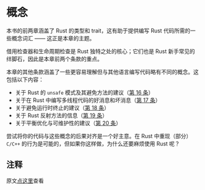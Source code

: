 # 概念

本书的前两章涵盖了 Rust 的类型和 trait，这有助于提供编写 Rust 代码所需的一些概念词汇 —— 这正是本章的主题。

借用检查器和生命周期检查是 Rust 独特之处的核心；它们也是 Rust 新手常见的绊脚石，因此是本章前两个条款的重点。

本章的其他条款涵盖了一些更容易理解但与其他语言编写代码略有不同的概念。这包括以下内容：
- 关于 Rust 的 `unsafe` 模式及其避免方法的建议（[第 16 条]）
- 关于在 Rust 中编写多线程代码的好消息和坏消息（[第 17 条]）
- 关于避免运行时终止的建议（[第 18 条]）
- 关于 Rust 反射方法的信息（[第 19 条]）
- 关于平衡优化与可维护性的建议（[第 20 条]）

尝试将你的代码与这些概念的后果对齐是一个好主意。在 Rust 中重现（部分）`C/C++` 的行为是可能的，但如果你这样做，为什么还要麻烦使用 Rust 呢？

## 注释

原文[点这里](https://www.lurklurk.org/effective-rust/concepts.html)查看

<!-- 参考链接 -->

[第 16 条]: chapter_3/item16-unsafe.md
[第 17 条]: chapter_3/item17-deadlock.md
[第 18 条]: chapter_3/item18-panic.md
[第 19 条]: chapter_3/item19-reflection.md
[第 20 条]: chapter_3/item20-optimize.md
